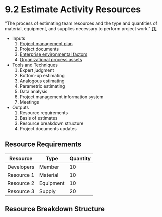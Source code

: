 # 9.2 Estimate Activity Resources

"The process of estimating team resources and the type and quantities of
material, equipment, and supplies necessary to perform project work."
[[1]](../home.md#references)

- Inputs
  1. [Project management plan](../04-integration/4.2-develop-project-management-plan.md)
  2. Project documents
  3. [Enterprise environmental factors](../00-project-files/01-enterprise-environmental-factors/00-enterprise-environmental-factors.md)
  4. [Organizational process assets](../00-project-files/02-organizational-process-assets/00-organizational-process-assets.md)
- Tools and Techniques
  1. Expert judgment
  2. Bottom-up estimating
  3. Analogous estimating
  4. Parametric estimating
  5. Data analysis
  6. Project management information system
  7. Meetings
- Outputs
  1. Resource requirements
  2. Basis of estimates
  3. Resource breakdown structure
  4. Project documents updates

## Resource Requirements

| Resource   | Type      | Quantity |
| ---------- | --------- | -------- |
| Developers | Member    | 10       |
| Resource 1 | Material  | 10       |
| Resource 2 | Equipment | 10       |
| Resource 3 | Supply    | 20       |

## Resource Breakdown Structure
